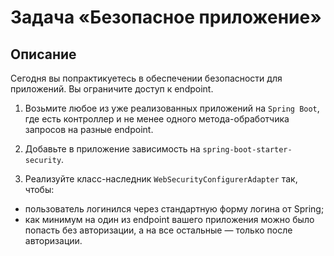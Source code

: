 
# Задача «Безопасное приложение»

## Описание

Сегодня вы попрактикуетесь в обеспечении безопасности для приложений. Вы ограничите доступ к endpoint.

1. Возьмите любое из уже реализованных приложений на `Spring Boot`, где есть контроллер и не менее одного метода-обработчика запросов на разные endpoint.

2. Добавьте в приложение зависимость на `spring-boot-starter-security`.

3. Реализуйте класс-наследник `WebSecurityConfigurerAdapter` так, чтобы:

  - пользователь логинился через стандартную форму логина от Spring;
  - как минимум на один из endpoint вашего приложения можно было попасть без авторизации, а на все остальные — только после авторизации.
  
